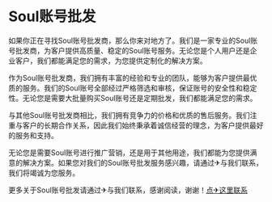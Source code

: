 # Soul账号批发

如果你正在寻找Soul账号批发商，那么你来对地方了。我们是一家专业的Soul账号批发商，为客户提供高质量、稳定的Soul账号服务。无论您是个人用户还是企业客户，我们都能满足您的需求，为您提供定制化的解决方案。

作为Soul账号批发商，我们拥有丰富的经验和专业的团队，能够为客户提供最优质的服务。我们的Soul账号全部经过严格筛选和审核，保证账号的安全性和稳定性。无论您是需要大批量购买Soul账号还是定期批发，我们都能满足您的需求。

与其他Soul账号批发商相比，我们拥有竞争力的价格和优质的售后服务。我们注重与客户的长期合作关系，因此我们始终秉承着诚信经营的理念，为客户提供最好的服务和支持。

无论您是需要Soul账号进行推广营销，还是用于其他用途，我们都能为您提供满意的解决方案。如果您对我们的Soul账号批发服务感兴趣，请通过✈与我们联系，我们将竭诚为您服务。

更多关于Soul账号批发请通过✈与我们联系，感谢阅读，谢谢！[点✈这里联系](https://c.k02.cc)